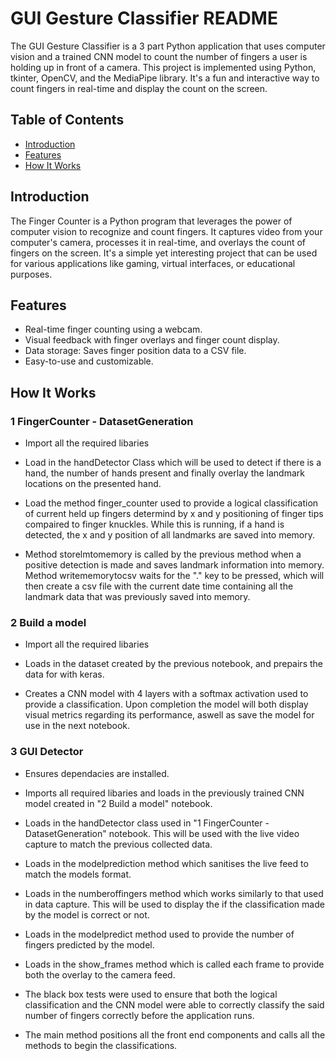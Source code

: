 # GUI Gesture Classifier README

The GUI Gesture Classifier is a 3 part Python application that uses computer vision and a trained CNN model to count the number of fingers a user is holding up in front of a camera. This project is implemented using Python, tkinter, OpenCV, and the MediaPipe library. It's a fun and interactive way to count fingers in real-time and display the count on the screen.

## Table of Contents

- [Introduction](#introduction)
- [Features](#features)
- [How It Works](#how-it-works)

## Introduction

The Finger Counter is a Python program that leverages the power of computer vision to recognize and count fingers. It captures video from your computer's camera, processes it in real-time, and overlays the count of fingers on the screen. It's a simple yet interesting project that can be used for various applications like gaming, virtual interfaces, or educational purposes.

## Features

- Real-time finger counting using a webcam.
- Visual feedback with finger overlays and finger count display.
- Data storage: Saves finger position data to a CSV file.
- Easy-to-use and customizable.

## How It Works

### 1 FingerCounter - DatasetGeneration

- Import all the required libaries

- Load in the handDetector Class which will be used to detect if there is a hand, the number of hands present and finally overlay the landmark locations on the presented hand.

- Load the method finger_counter used to provide a logical classification of current held up fingers determind by x and y positioning of finger tips compaired to finger knuckles. While this is running, if a hand is detected, the x and y position of all landmarks are saved into memory.

- Method storelmtomemory is called by the previous method when a positive detection is made and saves landmark information into memory. Method writememorytocsv waits for the "." key to be pressed, which will then create a csv file with the current date time containing all the landmark data that was previously saved into memory.

### 2 Build a model

- Import all the required libaries

- Loads in the dataset created by the previous notebook, and prepairs the data for with keras.

- Creates a CNN model with 4 layers with a softmax activation used to provide a classification. Upon completion the model will both display visual metrics regarding its performance, aswell as save the model for use in the next notebook.

### 3 GUI Detector

- Ensures dependacies are installed.

- Imports all required libaries and loads in the previously trained CNN model created in "2 Build a model" notebook.

- Loads in the handDetector class used in "1 FingerCounter - DatasetGeneration" notebook. This will be used with the live video capture to match the previous collected data.

- Loads in the modelprediction method which sanitises the live feed to match the models format.

- Loads in the numberoffingers method which works similarly to that used in data capture. This will be used to display the if the classification made by the model is correct or not.

- Loads in the modelpredict method used to provide the number of fingers predicted by the model.

- Loads in the show_frames method which is called each frame to provide both the overlay to the camera feed.

- The black box tests were used to ensure that both the logical classification and the CNN model were able to correctly classify the said number of fingers correctly before the application runs.

- The main method positions all the front end components and calls all the methods to begin the classifications.
